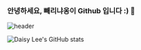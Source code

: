 ### 안녕하세요, 빼리냐옹이 Github 입니다 :) 👋
![header](https://capsule-render.vercel.app/api?type=wave&color=auto&height=300&section=header&text=hello%20everyone&fontSize=90)



![Daisy Lee's GitHub stats](https://github-readme-stats.vercel.app/api?username=BBARRY-Lee&show_icons=true&theme=radical)

